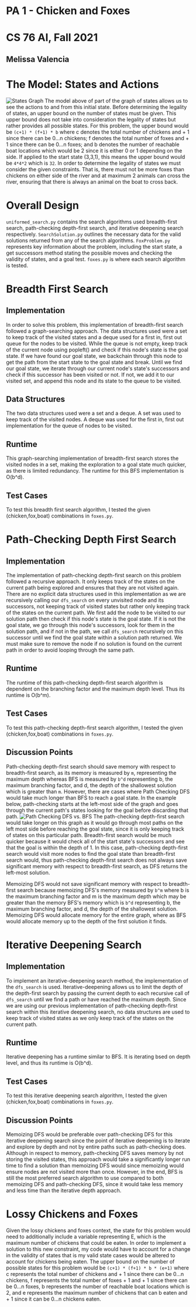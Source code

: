 # PA 1 - Chicken and Foxes
# CS 76 AI, Fall 2021
## Melissa Valencia
# The Model: States and Actions
![States Graph](Graphs/PA1_states_graph.png)
The model above of part of the graph of states allows us to see the actions to and from this initial state. Before determining the legality of states, an upper bound on the number of states must be given. This upper bound does not take into consideration the legality of states but rather provides all possible states. For this problem, the upper bound would be `(c+1) * (f+1) * b` where c denotes the total number of chickens and + 1 since there can be 0...n chickens; f denotes the total number of foxes and + 1 since there can be 0...n foxes; and b denotes the number of reachable boat locations which would be 2 since it is either 0 or 1 depending on the side. If applied to the start state (3,3,1), this means the upper bound would be `4*4*2` which is `32`. In order to determine the legality of states we must consider the given constraints. That is, there must not be more foxes than chickens on either side of the river and at maximum 2 animals can cross the river, ensuring that there is always an animal on the boat to cross back.
# Overall Design
`uniformed_search.py` contains the search algorithms used breadth-first search, path-checking depth-first search, and iterative deepening search respectively. `SearchSolution.py` outlines the necessary data for the valid solutions returned from any of the search algorithms. `FoxProblem.py` represents key information about the problem, including the start state, a get successors method stating the possible moves and checking the validity of states, and a goal test. `foxes.py` is where each search algorithm is tested.
# Breadth First Search
## Implementation
In order to solve this problem, this implementation of breadth-first search followed a graph-searching approach. The data structures used were a set to keep track of the visited states and a deque used for a first in, first out queue for the nodes to be visited. While the queue is not empty, keep track of the current node using popleft() 
and check if this node's state is the goal state. If we have found our goal state, we backchain through this node to get the path from the start state to the goal state and break. Until we find our goal state, we iterate through our current node's state's successors and check if this successor has been visited or not. If not, we add it to our visited set, and append this node and its state to the queue to be visited.
## Data Structures
The two data structures used were a set and a deque. A set was used to keep track of the visited nodes. A deque was used for the first in, first out implementation for the queue of nodes to be visited. 
## Runtime
This graph-searching implementation of breadth-first search stores the visited nodes in a set, making the exploration to a goal state much quicker, as there is limited redundancy. The runtime for this BFS implementation is O(b^d).
## Test Cases
To test this breadth first search algorithm, I tested the given (chicken,fox,boat) combinations in `foxes.py`. 
# Path-Checking Depth First Search
## Implementation
The implementation of path-checking depth-first search on this problem followed a recursive approach. It only keeps track of the states on the current path being explored and ensures that they are not visited again. There are no explicit data structures used in this implementation as we are recursively calling our `dfs_search` on every unvisited node and its successors, not keeping track of visited states but rather only keeping track of the states on the current path. We first add the node to be visited to our solution path then check if this node's state is the goal state. If it is not the goal state, we go through this node's successors, look for them in the solution path, and if not in the path, we call `dfs_search` recursively on this successor until we find the goal state within a solution path returned. We must make sure to remove the node if no solution is found on the current path in order to avoid looping through the same path. 
## Runtime
The runtime of this path-checking depth-first search algorithm is dependent on the branching factor and the maximum depth level. Thus its runtime is O(b^m). 
## Test Cases
To test this path-checking depth-first search algorithm, I tested the given (chicken,fox,boat) combinations in `foxes.py`. 
## Discussion Points
Path-checking depth-first search should save memory with respect to breadth-first search, as its memory is measured by `m`, representing the maximum depth whereas BFS is measured by `b^d` representing b, the maximum branching factor, and d, the depth of the shallowest solution which is greater than `m`. However, there are cases where Path Checking DFS would take much longer than BFS to reach a goal state. In the example below, path-checking starts at the left-most side of the graph and goes through the current path's states looking for the goal before discarding that path.
![Path Checking DFS vs. BFS](Graphs/PA1_dfs_bfs.png)
The path-checking depth-first search would take longer on this graph as it would go through most paths on the left most side before reaching the goal state, since it is only keeping track of states on this particular path. Breadth-first search would be much quicker because it would check all of the start state's successors and see that the goal is within the depth of 1. In this case, path-checking depth-first search would visit more nodes to find the goal state than breadth-first search would, thus path-checking depth-first search does not always save significant memory with respect to breadth-first search, as DFS returns the left-most solution.

Memoizing DFS would not save significant memory with respect to breadth-first search because memoizing DFS's memory measured by `b^m` where b is the maximum branching factor and m is the maximum depth which may be greater than the memory BFS's memory which is `b^d` representing b, the maximum branching factor, and d, the depth of the shallowest solution. Memoizing DFS would allocate memory for the entire graph, where as BFS would allocate memory up to the depth of the first solution it finds. 
# Iterative Deepening Search
## Implementation
To implement an iterative-deepening search method, the implementation of the `dfs_search` is used. Iterative-deepening allows us to limit the depth of the depth-first search by passing the current depth to each recursive call of `dfs_search` until we find a path or have reached the maximum depth. Since we are using our previous implementation of path-checking depth-first search within this iterative deepening search, no data structures are used to keep track of visited states as we only keep track of the states on the current path.
## Runtime
Iterative deepening has a runtime similar to BFS. It is iterating bsed on depth level, and thus its runtime is O(b^d).
## Test Cases
To test this iterative deepening search algorithm, I tested the given (chicken,fox,boat) combinations in `foxes.py`. 
## Discussion Points
Memoizing DFS would be preferable over path-checking DFS for this iterative deepening search since the point of iterative deepening is to iterate and explore by depth and not by entire paths such as path-checking does. Although in respect to memory, path-checking DFS saves memory by not storing the visited states, this approach would take a significantly longer run time to find a solution than memoizing DFS would since memoizing would ensure nodes are not visited more than once. However, in the end, BFS is still the most preferred search algorithm to use compared to both memoizing DFS and path-checking DFS, since it would take less memory and less time than the iterative depth approach.
# Lossy Chickens and Foxes
Given the lossy chickens and foxes context, the state for this problem would need to additionally include a variable representing E, which is the maximum number of chickens that could be eaten. In order to implement a solution to this new constraint, my code would have to account for a change in the validity of states that is my valid state cases would be altered to account for chickens being eaten. The upper bound on the number of possible states for this problem would be `(c+1) * (f+1) * b * (e+1)` where c represents the total number of chickens and + 1 since there can be 0...n chickens, f represents the total number of foxes + 1 and + 1 since there can be 0...n foxes, b represents the number of reachable boat locations which is 2, and e represents the maximum number of chickens that can b eaten and + 1 since it can be 0...n chickens eaten.